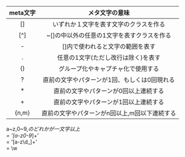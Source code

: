 |meta文字|メタ文字の意味|
|:-:|:-:|
|[]|いずれか１文字を表す文字のクラスを作る|
|[^]|~[]の中以外の任意の1文字を表すクラスを作る|
|-|[]内で使われると文字の範囲を表す|
|.|任意の1文字(ただし改行は除く)を表す|
|()|グループ化やキャプチャ化で使用する|
|?|直前の文字やパターンが1回、もしくは0回現れる|
|*|直前の文字やパターンが0回以上連続する|
|+|直前の文字やパターンが1回以上連続する|
|{n,m}|直前の文字やパターンがn回以上,m回以下連続する|


a~z,0~9,_のどれかが一文字以上  
= '[a-z0-9_]+'  
= '[a-z\d_]+'  
= \w

